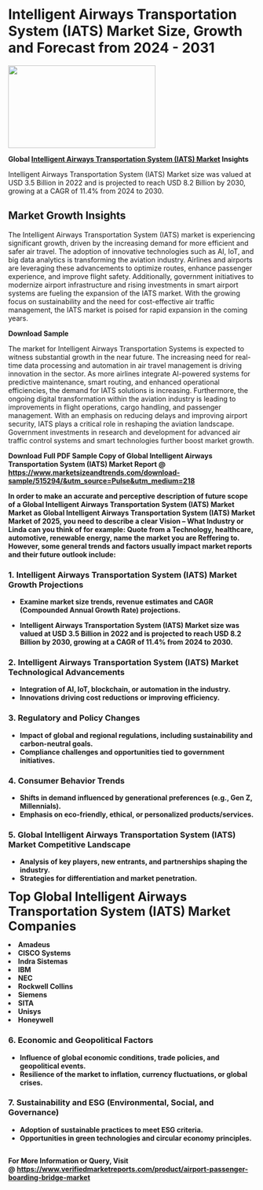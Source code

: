 <H1>Intelligent Airways Transportation System (IATS) Market Size, Growth and Forecast from 2024 - 2031</H1><img class="aligncenter size-medium wp-image-584254" src="https://thirdeyenews.in/wp-content/uploads/2024/09/Global-Market-Research-300x168.jpeg" alt="" width="300" height="168" /><p><strong>Global&nbsp;<a href="https://www.marketsizeandtrends.com/download-sample/515294/&amp;utm_source=Pulse&amp;utm_medium=218">Intelligent Airways Transportation System (IATS) Market</a> Insights</strong></p><p>Intelligent Airways Transportation System (IATS) Market size was valued at USD 3.5 Billion in 2022 and is projected to reach USD 8.2 Billion by 2030, growing at a CAGR of 11.4% from 2024 to 2030.</p><p><h2>Market Growth Insights</h2> <p>The Intelligent Airways Transportation System (IATS) market is experiencing significant growth, driven by the increasing demand for more efficient and safer air travel. The adoption of innovative technologies such as AI, IoT, and big data analytics is transforming the aviation industry. Airlines and airports are leveraging these advancements to optimize routes, enhance passenger experience, and improve flight safety. Additionally, government initiatives to modernize airport infrastructure and rising investments in smart airport systems are fueling the expansion of the IATS market. With the growing focus on sustainability and the need for cost-effective air traffic management, the IATS market is poised for rapid expansion in the coming years.</p> <p><strong>Download Sample</strong></p> <p>The market for Intelligent Airways Transportation Systems is expected to witness substantial growth in the near future. The increasing need for real-time data processing and automation in air travel management is driving innovation in the sector. As more airlines integrate AI-powered systems for predictive maintenance, smart routing, and enhanced operational efficiencies, the demand for IATS solutions is increasing. Furthermore, the ongoing digital transformation within the aviation industry is leading to improvements in flight operations, cargo handling, and passenger management. With an emphasis on reducing delays and improving airport security, IATS plays a critical role in reshaping the aviation landscape. Government investments in research and development for advanced air traffic control systems and smart technologies further boost market growth. <p><strong></p><p><span class=""><strong>Download Full PDF Sample Copy of Global Intelligent Airways Transportation System (IATS) Market Report</strong> @ <a href="https://www.marketsizeandtrends.com/download-sample/515294/&amp;utm_source=Pulse&amp;utm_medium=218" target="_blank">https://www.marketsizeandtrends.com/download-sample/515294/&amp;utm_source=Pulse&amp;utm_medium=218</a></span></p><p>In order to make an accurate and perceptive description of future scope of a Global&nbsp;Intelligent Airways Transportation System (IATS) Market Market as Global&nbsp;Intelligent Airways Transportation System (IATS) Market Market of 2025, you need to describe a clear Vision &ndash; What Industry or Linda can you think of for example: Quote from a Technology, healthcare, automotive, renewable energy, name the market you are Reffering to. However, some general trends and factors usually impact market reports and their future outlook include:</p><h3>1.&nbsp;<strong>Intelligent Airways Transportation System (IATS) Market Growth Projections</strong></h3><ul><li>Examine market size trends, revenue estimates and CAGR (Compounded Annual Growth Rate) projections.</li><li><p>Intelligent Airways Transportation System (IATS) Market size was valued at USD 3.5 Billion in 2022 and is projected to reach USD 8.2 Billion by 2030, growing at a CAGR of 11.4% from 2024 to 2030.</p></li></ul><h3>2.&nbsp;<strong>Intelligent Airways Transportation System (IATS) Market Technological Advancements</strong></h3><ul><li>Integration of AI, IoT, blockchain, or automation in the industry.</li><li>Innovations driving cost reductions or improving efficiency.</li></ul><h3>3.&nbsp;<strong>Regulatory and Policy Changes</strong></h3><ul><li>Impact of global and regional regulations, including sustainability and carbon-neutral goals.</li><li>Compliance challenges and opportunities tied to government initiatives.</li></ul><h3>4.&nbsp;<strong>Consumer Behavior Trends</strong></h3><ul><li>Shifts in demand influenced by generational preferences (e.g., Gen Z, Millennials).</li><li>Emphasis on eco-friendly, ethical, or personalized products/services.</li></ul><h3>5.&nbsp;<strong>Global Intelligent Airways Transportation System (IATS) Market Competitive Landscape</strong></h3><ul><li>Analysis of key players, new entrants, and partnerships shaping the industry.</li><li>Strategies for differentiation and market penetration.</li></ul><p data-pm-slice="1 1 []"><span style="color: inherit; font-family: inherit; font-size: 25px;">Top Global Intelligent Airways Transportation System (IATS) Market Companies</span></p><div class="" data-test-id=""><p><li>Amadeus</li><li> CISCO Systems</li><li> Indra Sistemas</li><li> IBM</li><li> NEC</li><li> Rockwell Collins</li><li> Siemens</li><li> SITA</li><li> Unisys</li><li> Honeywell</li></p></div><h3>6.&nbsp;<strong>Economic and Geopolitical Factors</strong></h3><ul><li>Influence of global economic conditions, trade policies, and geopolitical events.</li><li>Resilience of the market to inflation, currency fluctuations, or global crises.</li></ul><h3>7.&nbsp;<strong>Sustainability and ESG (Environmental, Social, and Governance)</strong></h3><ul><li>Adoption of sustainable practices to meet ESG criteria.</li><li>Opportunities in green technologies and circular economy principles.</li></ul><h2><strong style="font-size: 14px;">For More Information or Query, Visit @&nbsp;</strong><a style="background-color: #ffffff; font-size: 14px;" href="https://www.marketsizeandtrends.com/report/intelligent-airways-transportation-system-iats-market/" target="_blank">https://www.verifiedmarketreports.com/product/airport-passenger-boarding-bridge-market</a></h2>
